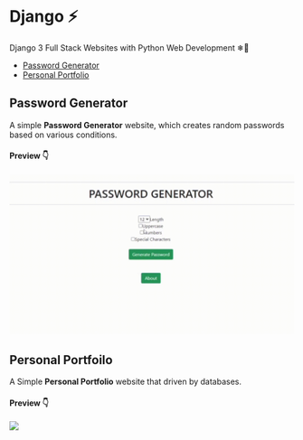 # Django ⚡
Django 3 Full Stack Websites with Python Web Development ❄🗽

- [Password Generator](#password-generator)
- [Personal Portfolio](#personal-portfolio)

## Password Generator

A simple **Password Generator** website, which creates random passwords based on various conditions.

#### Preview 👇

<img width="650" src="https://github.com/Ruhul12/Django/blob/main/gif_previews/password_generator.gif">

## Personal Portfoilo

A Simple **Personal Portfolio** website that driven by databases.

#### Preview 👇

<img width="650" src="https://github.com/Ruhul12/Django/blob/main/gif_previews/portfolio.gif">
